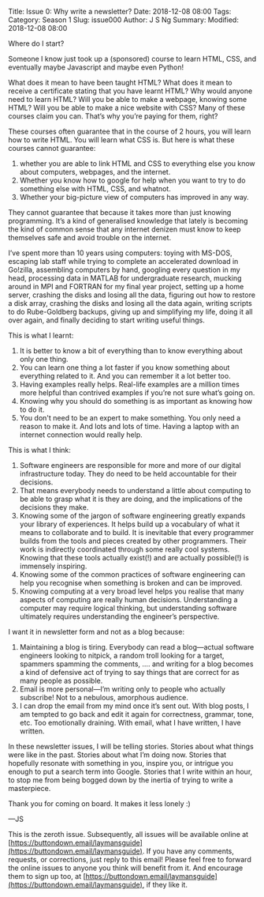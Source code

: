 Title: Issue 0: Why write a newsletter?
Date: 2018-12-08 08:00
Tags: 
Category: Season 1
Slug: issue000
Author: J S Ng
Summary: 
Modified: 2018-12-08 08:00

Where do I start?

Someone I know just took up a (sponsored) course to learn HTML, CSS, and eventually maybe Javascript and maybe even Python!

What does it mean to have been taught HTML? What does it mean to receive a certificate stating that you have learnt HTML? Why would anyone need to learn HTML? Will you be able to make a webpage, knowing some HTML? Will you be able to make a nice website with CSS? Many of these courses claim you can. That’s why you’re paying for them, right?

These courses often guarantee that in the course of 2 hours, you will learn how to write HTML. You will learn what CSS is. But here is what these courses cannot guarantee:

1. whether you are able to link HTML and CSS to everything else you know about computers, webpages, and the internet.
2. Whether you know how to google for help when you want to try to do something else with HTML, CSS, and whatnot.
3. Whether your big-picture view of computers has improved in any way.

They cannot guarantee that because it takes more than just knowing programming. It’s a kind of generalised knowledge that lately is becoming the kind of common sense that any internet denizen must know to keep themselves safe and avoid trouble on the internet.

I’ve spent more than 10 years using computers: toying with MS-DOS, escaping lab staff while trying to complete an accelerated download in Go!zilla, assembling computers by hand, googling every question in my head, processing data in MATLAB for undergraduate research, mucking around in MPI and FORTRAN for my final year project, setting up a home server, crashing the disks and losing all the data, figuring out how to restore a disk array, crashing the disks and losing all the data again, writing scripts to do Rube-Goldberg backups, giving up and simplifying my life, doing it all over again, and finally deciding to start writing useful things.

This is what I learnt:

1. It is better to know a bit of everything than to know everything about only one thing.
2. You can learn one thing a lot faster if you know something about everything related to it. And you can remember it a lot better too.
3. Having examples really helps. Real-life examples are a million times more helpful than contrived examples if you’re not sure what’s going on.
4. Knowing why you should do something is as important as knowing how to do it.
5. You don't need to be an expert to make something. You only need a reason to make it. And lots and lots of time. Having a laptop with an internet connection would really help.

This is what I think:

1. Software engineers are responsible for more and more of our digital infrastructure today. They do need to be held accountable for their decisions.
2. That means everybody needs to understand a little about computing to be able to grasp what it is they are doing, and the implications of the decisions they make.
3. Knowing some of the jargon of software engineering greatly expands your library of experiences. It helps build up a vocabulary of what it means to collaborate and to build. It is inevitable that every programmer builds from the tools and pieces created by other programmers.
Their work is indirectly coordinated through some really cool systems. Knowing that these tools actually exist(!) and are actually possible(!) is immensely inspiring.
4. Knowing some of the common practices of software engineering can help you recognise when something is broken and can be improved.
5. Knowing computing at a very broad level helps you realise that many aspects of computing are really human decisions. Understanding a computer may require logical thinking, but understanding software ultimately requires understanding the engineer’s perspective.

I want it in newsletter form and not as a blog because:

1. Maintaining a blog is tiring. Everybody can read a blog—actual software engineers looking to nitpick, a random troll looking for a target, spammers spamming the comments, …. and writing for a blog becomes a kind of defensive act of trying to say things that are correct for as many people as possible.
2. Email is more personal—I’m writing only to people who actually subscribe! Not to a nebulous, amorphous audience.
3. I can drop the email from my mind once it’s sent out. With blog posts, I am tempted to go back and edit it again for correctness, grammar, tone, etc. Too emotionally draining. With email, what I have written, I have written.

In these newsletter issues, I will be telling stories. Stories about what things were like in the past. Stories about what I’m doing now. Stories that hopefully resonate with something in you, inspire you, or intrigue you enough to put a search term into Google. Stories that I write within an hour, to stop me from being bogged down by the inertia of trying to write a masterpiece.

Thank you for coming on board. It makes it less lonely :)

—JS

This is the zeroth issue. Subsequently, all issues will be available online at [https://buttondown.email/laymansguide](https://buttondown.email/laymansguide). If you have any comments, requests, or corrections, just reply to this email! Please feel free to forward the online issues to anyone you think will benefit from it. And encourage them to sign up too, at [https://buttondown.email/laymansguide](https://buttondown.email/laymansguide), if they like it. 

